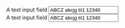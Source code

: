 <section>
  <label for="textin-a1">A text input field</label>
  <input class="au-text-input" name="textin-a1" id="textin-a1" type="text" value="ABCZ abcjg liI1 12340">
</section>

<div class="au-body au-body--dark">
  <label for="textin-a2">A text input field</label>
  <input class="au-text-input au-text-input--dark" name="textin-a2" id="textin-a2" type="text" value="ABCZ abcjg liI1 12340">
</div>
